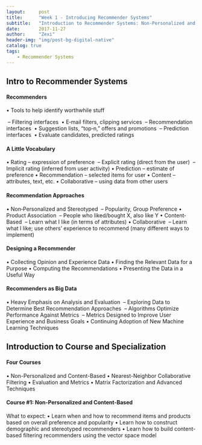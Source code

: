 ```yaml
---
layout:     post
title:      "Week 1 - Introducing Recommender Systems"
subtitle:   "Introduction to Recommender Systems: Non-Personalized and Content-Based"
date:       2017-11-27
author:     "Zexi"
header-img: "img/post-bg-digital-native"
catalog: true
tags:
    - Recommender Systems
---
```


## Intro to Recommender Systems

#### Recommenders

• Tools to help identify worthwhile stuff 

​    – Filtering interfaces
​        • E‐mail filters, clipping services
​    – Recommendation interfaces
​        • Suggestion lists, “top‐n,” offers and promotions
​    – Prediction interfaces
​        • Evaluate candidates, predicted ratings 

#### A Little Vocabulary

• Rating – expression of preference
​    – Explicit rating (direct from the user)
​    – Implicit rating (inferred from user activity)
• Prediction – estimate of preference
• Recommendation – selected items for user
• Content – attributes, text, etc.
• Collaborative – using data from other users 

#### Recommendation Approaches

• Non‐Personalized and Stereotyped
​    – Popularity, Group Preference
• Product Association
​    – People who liked/bought X, also like Y
• Content‐Based
​    – Learn what I like (in terms of attributes)
• Collaborative
​    – Learn what I like; use others’ experience to recommend (many different ways to implement) 

#### Designing a Recommender

• Collecting Opinion and Experience Data
• Finding the Relevant Data for a Purpose
• Computing the Recommendations
• Presenting the Data in a Useful Way 

#### Recommenders as Big Data

• Heavy Emphasis on Analysis and Evaluation
​    – Exploring Data to Determine Best Recommendation Approaches
​    – Algorithms Optimize Performance Against Metrics
​    – Metrics Designed to Improve User Experience and Business Goals
• Continuing Adoption of New Machine Learning Techniques 

## Introduction to Course and Specialization 

#### Four Courses

• Non-Personalized and Content-Based
• Nearest-Neighbor Collaborative Filtering
• Evaluation and Metrics
• Matrix Factorization and Advanced Techniques 

#### Course #1: Non-Personalized and Content-Based

What to expect:
• Learn when and how to recommend items and products based on overall preference and popularity
• Learn how to construct demographic and stereotyped recommenders
• Learn how to build content-based filtering recommenders using the vector space model 